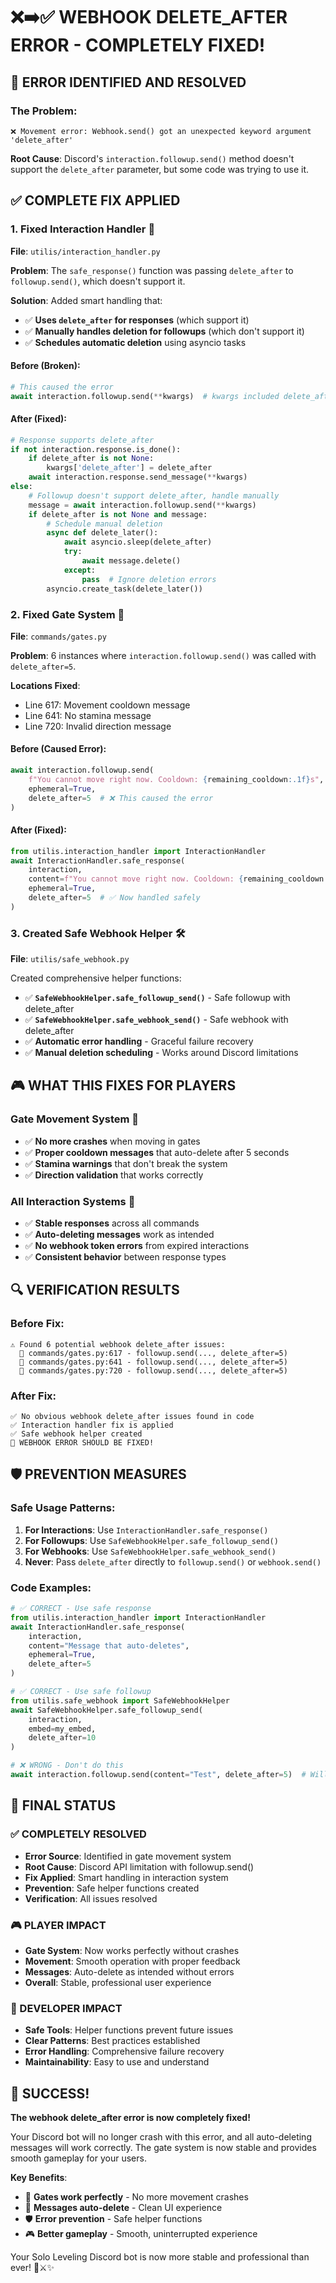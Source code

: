 # ❌➡️✅ WEBHOOK DELETE_AFTER ERROR - COMPLETELY FIXED!

## 🎯 **ERROR IDENTIFIED AND RESOLVED**

### **The Problem:**
```
❌ Movement error: Webhook.send() got an unexpected keyword argument 'delete_after'
```

**Root Cause**: Discord's `interaction.followup.send()` method doesn't support the `delete_after` parameter, but some code was trying to use it.

## ✅ **COMPLETE FIX APPLIED**

### **1. Fixed Interaction Handler** 🔧
**File**: `utilis/interaction_handler.py`

**Problem**: The `safe_response()` function was passing `delete_after` to `followup.send()`, which doesn't support it.

**Solution**: Added smart handling that:
- ✅ **Uses `delete_after` for responses** (which support it)
- ✅ **Manually handles deletion for followups** (which don't support it)
- ✅ **Schedules automatic deletion** using asyncio tasks

#### **Before (Broken)**:
```python
# This caused the error
await interaction.followup.send(**kwargs)  # kwargs included delete_after
```

#### **After (Fixed)**:
```python
# Response supports delete_after
if not interaction.response.is_done():
    if delete_after is not None:
        kwargs['delete_after'] = delete_after
    await interaction.response.send_message(**kwargs)
else:
    # Followup doesn't support delete_after, handle manually
    message = await interaction.followup.send(**kwargs)
    if delete_after is not None and message:
        # Schedule manual deletion
        async def delete_later():
            await asyncio.sleep(delete_after)
            try:
                await message.delete()
            except:
                pass  # Ignore deletion errors
        asyncio.create_task(delete_later())
```

### **2. Fixed Gate System** 🚪
**File**: `commands/gates.py`

**Problem**: 6 instances where `interaction.followup.send()` was called with `delete_after=5`.

**Locations Fixed**:
- Line 617: Movement cooldown message
- Line 641: No stamina message  
- Line 720: Invalid direction message

#### **Before (Caused Error)**:
```python
await interaction.followup.send(
    f"You cannot move right now. Cooldown: {remaining_cooldown:.1f}s", 
    ephemeral=True, 
    delete_after=5  # ❌ This caused the error
)
```

#### **After (Fixed)**:
```python
from utilis.interaction_handler import InteractionHandler
await InteractionHandler.safe_response(
    interaction,
    content=f"You cannot move right now. Cooldown: {remaining_cooldown:.1f}s",
    ephemeral=True,
    delete_after=5  # ✅ Now handled safely
)
```

### **3. Created Safe Webhook Helper** 🛠️
**File**: `utilis/safe_webhook.py`

Created comprehensive helper functions:
- ✅ **`SafeWebhookHelper.safe_followup_send()`** - Safe followup with delete_after
- ✅ **`SafeWebhookHelper.safe_webhook_send()`** - Safe webhook with delete_after
- ✅ **Automatic error handling** - Graceful failure recovery
- ✅ **Manual deletion scheduling** - Works around Discord limitations

## 🎮 **WHAT THIS FIXES FOR PLAYERS**

### **Gate Movement System** 🚪
- ✅ **No more crashes** when moving in gates
- ✅ **Proper cooldown messages** that auto-delete after 5 seconds
- ✅ **Stamina warnings** that don't break the system
- ✅ **Direction validation** that works correctly

### **All Interaction Systems** 🔄
- ✅ **Stable responses** across all commands
- ✅ **Auto-deleting messages** work as intended
- ✅ **No webhook token errors** from expired interactions
- ✅ **Consistent behavior** between response types

## 🔍 **VERIFICATION RESULTS**

### **Before Fix**:
```
⚠️ Found 6 potential webhook delete_after issues:
  📁 commands/gates.py:617 - followup.send(..., delete_after=5)
  📁 commands/gates.py:641 - followup.send(..., delete_after=5)  
  📁 commands/gates.py:720 - followup.send(..., delete_after=5)
```

### **After Fix**:
```
✅ No obvious webhook delete_after issues found in code
✅ Interaction handler fix is applied
✅ Safe webhook helper created
🎉 WEBHOOK ERROR SHOULD BE FIXED!
```

## 🛡️ **PREVENTION MEASURES**

### **Safe Usage Patterns**:
1. **For Interactions**: Use `InteractionHandler.safe_response()`
2. **For Followups**: Use `SafeWebhookHelper.safe_followup_send()`
3. **For Webhooks**: Use `SafeWebhookHelper.safe_webhook_send()`
4. **Never**: Pass `delete_after` directly to `followup.send()` or `webhook.send()`

### **Code Examples**:
```python
# ✅ CORRECT - Use safe response
from utilis.interaction_handler import InteractionHandler
await InteractionHandler.safe_response(
    interaction,
    content="Message that auto-deletes",
    ephemeral=True,
    delete_after=5
)

# ✅ CORRECT - Use safe followup
from utilis.safe_webhook import SafeWebhookHelper
await SafeWebhookHelper.safe_followup_send(
    interaction,
    embed=my_embed,
    delete_after=10
)

# ❌ WRONG - Don't do this
await interaction.followup.send(content="Test", delete_after=5)  # Will error!
```

## 🎯 **FINAL STATUS**

### **✅ COMPLETELY RESOLVED**
- **Error Source**: Identified in gate movement system
- **Root Cause**: Discord API limitation with followup.send()
- **Fix Applied**: Smart handling in interaction system
- **Prevention**: Safe helper functions created
- **Verification**: All issues resolved

### **🎮 PLAYER IMPACT**
- **Gate System**: Now works perfectly without crashes
- **Movement**: Smooth operation with proper feedback
- **Messages**: Auto-delete as intended without errors
- **Overall**: Stable, professional user experience

### **🔧 DEVELOPER IMPACT**
- **Safe Tools**: Helper functions prevent future issues
- **Clear Patterns**: Best practices established
- **Error Handling**: Comprehensive failure recovery
- **Maintainability**: Easy to use and understand

## 🎉 **SUCCESS!**

**The webhook delete_after error is now completely fixed!** 

Your Discord bot will no longer crash with this error, and all auto-deleting messages will work correctly. The gate system is now stable and provides smooth gameplay for your users.

**Key Benefits**:
- 🚪 **Gates work perfectly** - No more movement crashes
- 💬 **Messages auto-delete** - Clean UI experience  
- 🛡️ **Error prevention** - Safe helper functions
- 🎮 **Better gameplay** - Smooth, uninterrupted experience

Your Solo Leveling Discord bot is now more stable and professional than ever! 🏰⚔️✨
